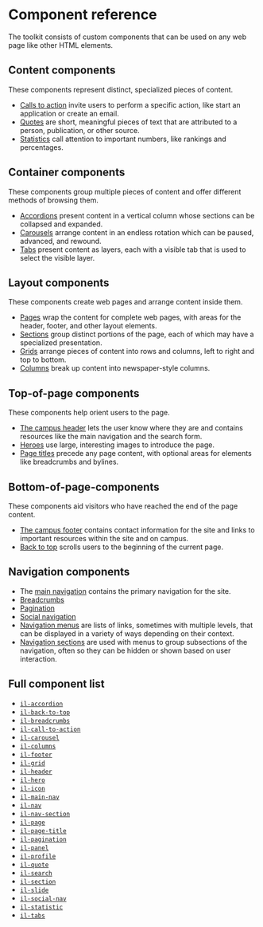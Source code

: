 # Component reference

The toolkit consists of custom components that can be used on any web page like other HTML elements.

## Content components

These components represent distinct, specialized pieces of content.

* [Calls to action](./il-call-to-action/README.md) invite users to perform a specific action, like start an application or create an email.
* [Quotes](./il-quote/README.md) are short, meaningful pieces of text that are attributed to a person, publication, or other source. 
* [Statistics](./il-statistic/README.md) call attention to important numbers, like rankings and percentages.

## Container components

These components group multiple pieces of content and offer different methods of browsing them.

* [Accordions](./il-accordion/README.md) present content in a vertical column whose sections can be collapsed and expanded.
* [Carousels](./il-carousel/README.md) arrange content in an endless rotation which can be paused, advanced, and rewound.
* [Tabs](./il-tabs/README.md) present content as layers, each with a visible tab that is used to select the visible layer.

## Layout components

These components create web pages and arrange content inside them.

* [Pages](./il-page/README.md) wrap the content for complete web pages, with areas for the header, footer, and other layout elements.
* [Sections](./il-section/README.md) group distinct portions of the page, each of which may have a specialized presentation.
* [Grids](./il-grid/README.md) arrange pieces of content into rows and columns, left to right and top to bottom.
* [Columns](./il-columns/README.md) break up content into newspaper-style columns.

## Top-of-page components

These components help orient users to the page.

* [The campus header](./il-header/README.md) lets the user know where they are and contains resources like the main navigation and the search form.
* [Heroes](./il-hero/README.md) use large, interesting images to introduce the page.
* [Page titles](./il-page-title/README.md) precede any page content, with optional areas for elements like breadcrumbs and bylines.

## Bottom-of-page-components

These components aid visitors who have reached the end of the page content.

* [The campus footer](./il-footer/README.md) contains contact information for the site and links to important resources within the site and on campus.
* [Back to top](./il-back-to-top/README.md) scrolls users to the beginning of the current page.

## Navigation components

* The [main navigation](./il-main-nav/README.md) contains the primary navigation for the site.
* [Breadcrumbs](./il-breadcrumbs/README.md)
* [Pagination](./il-pagination/README.md)
* [Social navigation](il-social-icons/README.md)
* [Navigation menus](./il-nav/README.md) are lists of links, sometimes with multiple levels, that can be displayed in a variety of ways depending on their context.
* [Navigation sections](./il-nav-section/README.md) are used with menus to group subsections of the navigation, often so they can be hidden or shown based on user interaction.

## Full component list

* [`il-accordion`](./il-accordion/README.md)
* [`il-back-to-top`](./il-back-to-top/README.md)
* [`il-breadcrumbs`](./il-breadcrumbs/README.md)
* [`il-call-to-action`](./il-call-to-action/README.md)
* [`il-carousel`](./il-carousel/README.md)
* [`il-columns`](./il-columns/README.md)
* [`il-footer`](./il-footer/README.md)
* [`il-grid`](./il-grid/README.md)
* [`il-header`](./il-header/README.md)
* [`il-hero`](./il-hero/README.md)
* [`il-icon`](./il-icon/README.md)
* [`il-main-nav`](./il-main-nav/README.md)
* [`il-nav`](./il-nav/README.md)
* [`il-nav-section`](./il-nav-section/README.md)
* [`il-page`](./il-page/README.md)
* [`il-page-title`](./il-page-title/README.md)
* [`il-pagination`](./il-pagination/README.md)
* [`il-panel`](il-panel/README.md)
* [`il-profile`](./il-profile/README.md)
* [`il-quote`](./il-quote/README.md)
* [`il-search`](./il-search/README.md)
* [`il-section`](./il-section/README.md)
* [`il-slide`](./il-slide/README.md)
* [`il-social-nav`](il-social-icons/README.md)
* [`il-statistic`](./il-statistic/README.md)
* [`il-tabs`](./il-tabs/README.md)
